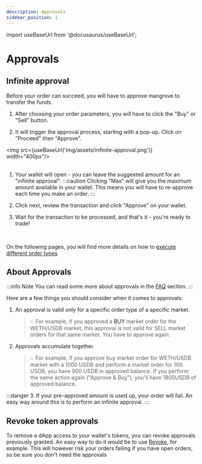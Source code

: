 ```yaml
---
description: Approvals
sidebar_position: 1
---
```


import useBaseUrl from '@docusaurus/useBaseUrl';

# Approvals

## Infinite approval

Before your order can succeed, you will have to approve mangrove to transfer the funds.

1. After choosing your order parameters, you will have to click the "Buy" or "Sell" button.

2. It will trigger the approval process, starting with a pop-up. Click on "Proceed" then "Approve".

<img src={useBaseUrl('img/assets/infinite-approval.png')} width="400px"/><br /><br />

1. Your wallet will open - you can leave the suggested amount for an "infinite approval". 
:::caution
Clicking "Max" will give you the maximum amount available in your wallet. This means you will have to re-approve each time you make an order.
:::

2. Click next, review the transaction and click "Approve" on your wallet.

3. Wait for the transaction to be processed, and that's it - you're ready to trade!

<br />

On the following pages, you will find more details on how to [execute different order types](./how-to-make-an-order/)

## About Approvals

:::info Note
You can read some more about approvals in the [FAQ](../../FAQ/README.md#the-approval-amount-for-my-limit-orders-seems-odd---what-is-going-on) section.
:::

Here are a few things you should consider when it comes to approvals:

1. An approval is valid only for a specific order type of a specific market.
    > 💡
    > For example, if you approved a <a>BUY</a> market order for the WETH/USDB market, this approval is not valid for SELL market orders for that same market. You have to approve again.

2. Approvals accumulate together.
    > 💡
    > For example, if you approve buy market order for WETH/USDB market with a 1000 USDB and perform a market order for 100 USDB, you have 900 USDB in approved balance. If you perform the same action again ("Approve & Buy"), you'll have 1800USDB of approved balance.

:::danger
3. If your pre-approved amount is used up, your order will fail. An easy way around this is to perform an infinite approval.
:::

## Revoke token approvals

To remove a dApp access to your wallet's tokens, you can revoke approvals previously granted.
An easy way to do it would be to use [Revoke](https://revoke.cash/), for example. This will however risk your orders failing if you have open orders, so be sure you don't need the approvals